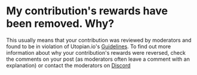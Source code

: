 # My contribution's rewards have been removed. Why?

This usually means that your contribution was reviewed by moderators and found to be in violation of Utopian.io's [Guidelines](https://join.utopian.io/guidelines). To find out more information about why your contribution's rewards were reversed, check the comments on your post (as moderators often leave a comment with an explanation) or contact the moderators on [Discord](https://discord.gg/uw6M97n)
